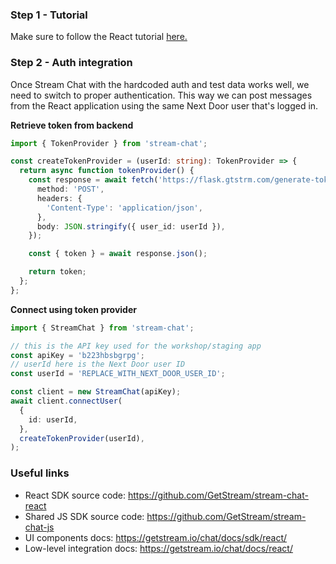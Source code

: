 ### Step 1 - Tutorial

Make sure to follow the React tutorial [here.](https://getstream.io/chat/react-chat/tutorial/)

### Step 2 - Auth integration

Once Stream Chat with the hardcoded auth and test data works well, we need to switch to proper authentication.
This way we can post messages from the React application using the same Next Door user that's logged in.

**Retrieve token from backend**

```typescript
import { TokenProvider } from 'stream-chat';

const createTokenProvider = (userId: string): TokenProvider => {
  return async function tokenProvider() {
    const response = await fetch('https://flask.gtstrm.com/generate-token', {
      method: 'POST',
      headers: {
        'Content-Type': 'application/json',
      },
      body: JSON.stringify({ user_id: userId }),
    });

    const { token } = await response.json();

    return token;
  };
};
```

**Connect using token provider**

```typescript
import { StreamChat } from 'stream-chat';

// this is the API key used for the workshop/staging app
const apiKey = 'b223hbsbgrpg';
// userId here is the Next Door user ID
const userId = 'REPLACE_WITH_NEXT_DOOR_USER_ID';

const client = new StreamChat(apiKey);
await client.connectUser(
  {
    id: userId,
  },
  createTokenProvider(userId),
);
```

### Useful links

- React SDK source code: https://github.com/GetStream/stream-chat-react
- Shared JS SDK source code: https://github.com/GetStream/stream-chat-js
- UI components docs: https://getstream.io/chat/docs/sdk/react/
- Low-level integration docs: https://getstream.io/chat/docs/react/
